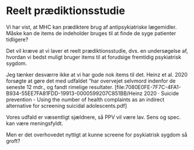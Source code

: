 # Reelt prædiktionsstudie
Vi har vist, at MHC kan prædiktere brug af antipsykiatriske lægemidler. Måske kan de items de indeholder bruges til at finde de syge patienter tidligere?

Det vil kræve at vi laver et reelt prædiktionsstudie, dvs. en undersøgelse af, hvordan vi bedst muligt bruger items til at forudsige fremtidig psykiatrisk sygdom.

Jeg tænker desværre ikke at vi har gode nok items til det. Heinz et al. 2020 forsøgte at gøre det med udfaldet “har overvejet selvmord indenfor de seneste 12 mdr., og fandt rimelige resultater.
[file:7080E0FE-7F7C-4FA1-B934-55EE7FA81FDD-19913-0000599207C851BB/Heinz 2020 · Suicide prevention - Using the number of health complaints as an indirect alternative for screening suicidal adolescents.pdf]

Vores udfald er væsentligt sjældnere, så PPV vil være lav. Sens og spec. kan være meningsfyldt.

Men er det overhovedet nyttigt at kunne screene for psykiatrisk sygdom så groft?

<!-- #work/research-idea/2. shapeable# -->

<!-- {BearID:A83B4C06-644C-445C-9819-C46D6C8544A3-2588-000003A8D3B3041F} -->
